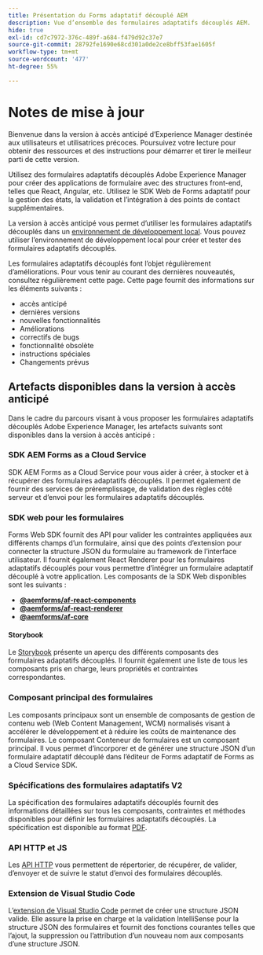 ```yaml
---
title: Présentation du Forms adaptatif découplé AEM
description: Vue d’ensemble des formulaires adaptatifs découplés AEM.
hide: true
exl-id: cd7c7972-376c-489f-a684-f479d92c37e7
source-git-commit: 28792fe1690e68cd301a0de2ce8bff53fae1605f
workflow-type: tm+mt
source-wordcount: '477'
ht-degree: 55%

---
```



# Notes de mise à jour

Bienvenue dans la version à accès anticipé d’Experience Manager destinée aux utilisateurs et utilisatrices précoces. Poursuivez votre lecture pour obtenir des ressources et des instructions pour démarrer et tirer le meilleur parti de cette version.

Utilisez des formulaires adaptatifs découplés Adobe Experience Manager pour créer des applications de formulaire avec des structures front-end, telles que React, Angular, etc. Utilisez le SDK Web de Forms adaptatif pour la gestion des états, la validation et l’intégration à des points de contact supplémentaires.


La version à accès anticipé vous permet d’utiliser les formulaires adaptatifs découplés dans un [ environnement de développement local](setup-development-environment.md). Vous pouvez utiliser l’environnement de développement local pour créer et tester des formulaires adaptatifs découplés.

Les formulaires adaptatifs découplés font l’objet régulièrement d’améliorations. Pour vous tenir au courant des dernières nouveautés, consultez régulièrement cette page. Cette page fournit des informations sur les éléments suivants :

* accès anticipé
* dernières versions
* nouvelles fonctionnalités
* Améliorations
* correctifs de bugs
* fonctionnalité obsolète
* instructions spéciales
* Changements prévus

<!-- 

## July 2022 (v0.22.1)

### New features

* Introduced the `validateFormData` API. It validates all the components against the rules and constraints an returns the list of errors. The validation takes place on the server.
* Introduced the `FormLoad` event.
* Introduced the `importData` and `exportData`.
* You can now dynamically add or remove items, that expect unqiue values, from a repeatable panel. You can use the `minItems` and `maxitems` constraint to set limit of item.
* You can now use constraint to set maximum file upload size, accepted file types, minimum files, and maximum files to upload.

### Improvements and bug fixes

* The service was executing some event handlers twice. The issue is fixed.
* Fixing Data Generation with different values of dataRef, name and type.

<!-- ### React Renderer component -->

## Artefacts disponibles dans la version à accès anticipé

Dans le cadre du parcours visant à vous proposer les formulaires adaptatifs découplés Adobe Experience Manager, les artefacts suivants sont disponibles dans la version à accès anticipé :

### SDK AEM Forms as a Cloud Service

SDK AEM Forms as a Cloud Service pour vous aider à créer, à stocker et à récupérer des formulaires adaptatifs découplés. Il permet également de fournir des services de préremplissage, de validation des règles côté serveur et d’envoi pour les formulaires adaptatifs découplés.

### SDK web pour les formulaires

Forms Web SDK fournit des API pour valider les contraintes appliquées aux différents champs d’un formulaire, ainsi que des points d’extension pour connecter la structure JSON du formulaire au framework de l’interface utilisateur. Il fournit également React Renderer pour les formulaires adaptatifs découplés pour vous permettre d’intégrer un formulaire adaptatif découplé à votre application. Les composants de la SDK Web disponibles sont les suivants :

* **[@aemforms/af-react-components](https://www.npmjs.com/package/@aemforms/af-react-components)**
* **[@aemforms/af-react-renderer](https://www.npmjs.com/package/@aemforms/af-react-renderer)**
* **[@aemforms/af-core](https://www.npmjs.com/package/@aemforms/af-core)**

<!-- npm i --save @aemforms/af-react-components @aemforms/af-react-renderer @aemforms/af-core -->

#### Storybook

Le [Storybook](https://opensource.adobe.com/aem-forms-af-runtime/storybook/) présente un aperçu des différents composants des formulaires adaptatifs découplés. Il fournit également une liste de tous les composants pris en charge, leurs propriétés et contraintes correspondantes.

### Composant principal des formulaires

<!-- Forms components are the structural elements that constitute the content of the form being authored. These components provide various form fields and ability to customize those fields. -->

Les composants principaux sont un ensemble de composants de gestion de contenu web (Web Content Management, WCM) normalisés visant à accélérer le développement et à réduire les coûts de maintenance des formulaires. Le composant Conteneur de formulaires est un composant principal. Il vous permet d’incorporer et de générer une structure JSON d’un formulaire adaptatif découplé dans l’éditeur de Forms adaptatif de Forms as a Cloud Service SDK.

### Spécifications des formulaires adaptatifs V2

La spécification des formulaires adaptatifs découplés fournit des informations détaillées sur tous les composants, contraintes et méthodes disponibles pour définir les formulaires adaptatifs découplés. La spécification est disponible au format [PDF](/help/assets/Headless-Adaptive-Form-Specification.pdf).

### API HTTP et JS

Les [API HTTP](https://opensource.adobe.com/aem-forms-af-runtime/api/) vous permettent de répertorier, de récupérer, de valider, d’envoyer et de suivre le statut d’envoi des formulaires découplés. <!-- URL is 404! [JS APIs](https://opensource.adobe.com/aem-forms-af-runtime/jsdocs/) helps you use Headless adaptive forms with any JavaScript based UI framework. -->

### Extension de Visual Studio Code

L’[extension de Visual Studio Code](visual-studio-code-extension-for-headless-adaptive-forms.md) permet de créer une structure JSON valide. Elle assure la prise en charge et la validation IntelliSense pour la structure JSON des formulaires et fournit des fonctions courantes telles que l’ajout, la suppression ou l’attribution d’un nouveau nom aux composants d’une structure JSON.

<!-- ## What's next

The following features would be available in upcoming releases:

* HTTP APIs to invoke a business logic.
* Server-side capabilities (Prefill, server-side validation, generating Document of Record (DoR), Submitting to a Form Data Model or using Form Data Models for creating rules, and more).
* Continuous improvements to specifications and Headless adaptive form runtime.
* Use  Adaptive Forms editor for easier management and authoring Headless adaptive forms.
-->